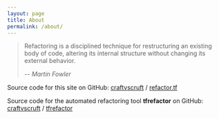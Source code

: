 ```yaml
---
layout: page
title: About
permalink: /about/
---
```


> Refactoring is a disciplined technique for restructuring an existing body of code, altering its internal structure without changing its external behavior. 
>
> -- <cite>Martin Fowler</cite>


Source code for this site on GitHub:
[craftvscruft](https://github.com/craftvscruft) /
[refactor.tf](https://github.com/craftvscruft/refactor.tf)


Source code for the automated refactoring tool __tfrefactor__ on GitHub:
[craftvscruft](https://github.com/craftvscruft) /
[tfrefactor](https://github.com/craftvscruft/tfrefactor)

